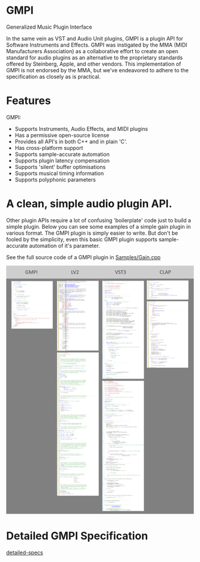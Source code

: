 # GMPI
Generalized Music Plugin Interface

In the same vein as VST and Audio Unit plugins, GMPI is a plugin API for Software Instruments and Effects. GMPI was instigated by the MMA (MIDI Manufacturers Association) as a collaborative effort to create an open standard for audio plugins as an alternative to the proprietary standards offered by Steinberg, Apple, and other vendors. This implementation of GMPI is not endorsed by the MMA, but we've endeavored to adhere to the specification as closely as is practical.

# Features

GMPI:
* Supports Instruments, Audio Effects, and MIDI plugins
* Has a permissive open-source license
* Provides all API's in both C++ and in plain 'C'.
* Has cross-platform support
* Supports sample-accurate automation
* Supports plugin latency compensation
* Supports 'silent' buffer optimisations
* Supports musical timing information 
* Supports polyphonic parameters

# A clean, simple audio plugin API.

Other plugin APIs require a lot of confusing 'boilerplate' code just to build a simple plugin. Below you can see some examples of
 a simple gain plugin in various format. The GMPI plugin is simply easier to write.
 But don't be fooled by the simplicity, even this basic GMPI plugin supports sample-accurate automation of it's parameter.

 See the full source code of a GMPI plugin in [Samples/Gain.cpp](Samples/Gain/Gain.cpp)

![image](Docs/plugin_api_complexity.png)

# Detailed GMPI Specification

[detailed-specs](Docs/GMPI_Specs.md)
